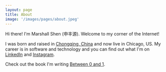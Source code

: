 ```yaml
---
layout: page
title: About
image: '/images/pages/about.jpeg'
---
```


Hi there! I'm Marshall Shen (申丰源). Welcome to my corner of the Internet!

I was born and raised in [Chongqing, China](https://en.wikipedia.org/wiki/Chongqing) and now live in Chicago, US. My career is in software and technology and you can find out what I'm on [LinkedIn](https://www.linkedin.com/in/marshall-shen-a3297019/) and [Instagram](https://www.instagram.com/himarsh/).

Check out the book I'm writing [Between 0 and 1](https://b01.himarsh.org).
